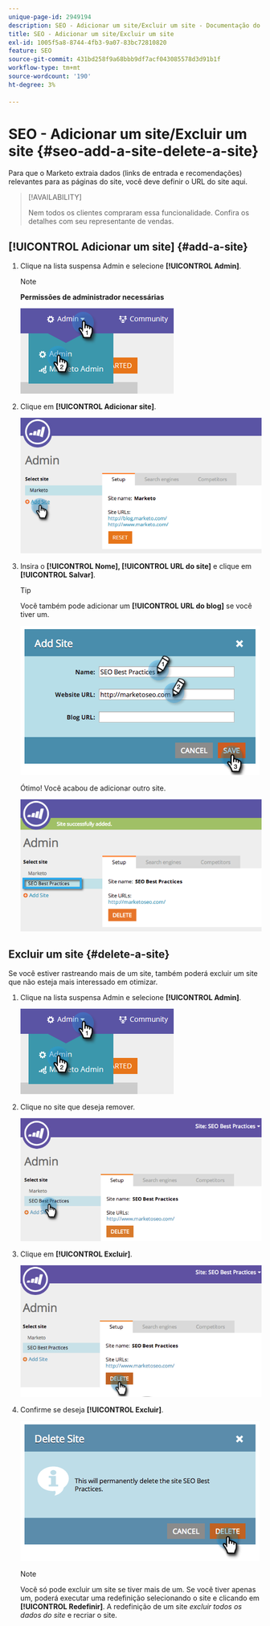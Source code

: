 ```yaml
---
unique-page-id: 2949194
description: SEO - Adicionar um site/Excluir um site - Documentação do Marketo - Documentação do produto
title: SEO - Adicionar um site/Excluir um site
exl-id: 1005f5a8-8744-4fb3-9a07-83bc72810820
feature: SEO
source-git-commit: 431bd258f9a68bbb9df7acf043085578d3d91b1f
workflow-type: tm+mt
source-wordcount: '190'
ht-degree: 3%

---
```


# SEO - Adicionar um site/Excluir um site {#seo-add-a-site-delete-a-site}

Para que o Marketo extraia dados (links de entrada e recomendações) relevantes para as páginas do site, você deve definir o URL do site aqui.

>[!AVAILABILITY]
>
>Nem todos os clientes compraram essa funcionalidade. Confira os detalhes com seu representante de vendas.

## [!UICONTROL Adicionar um site] {#add-a-site}

1. Clique na lista suspensa Admin e selecione **[!UICONTROL Admin]**.

   >[!NOTE]
   >
   >**Permissões de administrador necessárias**

   ![](assets/one.png)

1. Clique em **[!UICONTROL Adicionar site]**.

   ![](assets/two.png)

1. Insira o **[!UICONTROL Nome], [!UICONTROL URL do site]** e clique em **[!UICONTROL Salvar]**.

   >[!TIP]
   >
   >Você também pode adicionar um **[!UICONTROL URL do blog]** se você tiver um.

   ![](assets/image2014-9-17-21-3a19-3a51.png)

   Ótimo! Você acabou de adicionar outro site.

   ![](assets/four.png)

## Excluir um site {#delete-a-site}

Se você estiver rastreando mais de um site, também poderá excluir um site que não esteja mais interessado em otimizar.

1. Clique na lista suspensa Admin e selecione **[!UICONTROL Admin]**.

   ![](assets/one.png)

1. Clique no site que deseja remover.

   ![](assets/six.png)

1. Clique em **[!UICONTROL Excluir]**.

   ![](assets/seven.png)

1. Confirme se deseja **[!UICONTROL Excluir]**.

   ![](assets/image2014-9-17-21-3a21-3a22.png)

   >[!NOTE]
   >
   >Você só pode excluir um site se tiver mais de um. Se você tiver apenas um, poderá executar uma redefinição selecionando o site e clicando em **[!UICONTROL Redefinir]**. A redefinição de um site _excluir todos os dados do site_ e recriar o site.
